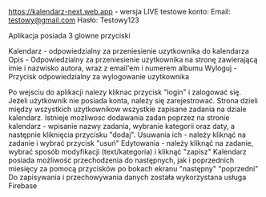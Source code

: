 https://kalendarz-next.web.app         -   wersja LIVE
testowe konto:
Email: testowy@gmail.com
Hasło: Testowy123



Aplikacja posiada 3 glowne przyciski

Kalendarz - odpowiedzialny za przeniesienie uzytkownika do kalendarza 
Opis - Odpowiedzialny za przeniesienie uzytkownika na stronę zawierającą imie i nazwisko autora, wraz z email'em i numerem albumu 
Wyloguj - Przycisk odpowiedzialny za wylogowanie uzytkownika

Po wejsciu do aplikacji nalezy kliknac przycisk "login" i zalogować się.
Jeżeli użytkownik nie posiada konta, należy się zarejestrować. Strona dzieli między wszystkich uzytkownikow wszystkie zapisane zadania na dziale kalendarz.
Istnieje mozliwosc dodawania zadan poprzez na stronie kalendarz - wpisanie nazwy zadania, wybranie kategorii oraz daty, a następnie kliknięcia przycisku "dodaj". 
Usuwania ich - należy kliknąć na zadanie i wybrać przycisk "usuń" 
Edytowania - należy kliknąć na zadanie, wybrać sposób modyfikacji (text/kategoria) i kliknąć "zapisz" 
Kalendarz posiada możliwość przechodzenia do następnych, jak i poprzednich miesięcy za pomocą przycisków po bokach ekranu "następny" "poprzedni"
Do zapisywania i przechowywania danych została wykorzystana usługa Firebase
